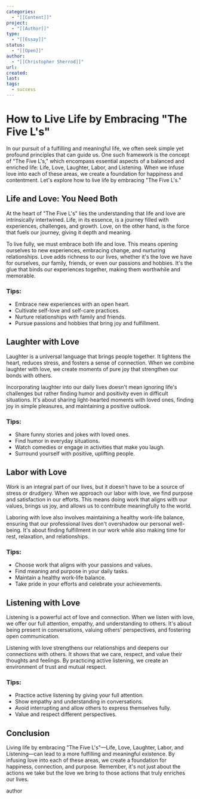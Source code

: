 ```yaml
---
categories:
  - "[[Content]]"
project:
  - "[[Author]]"
type:
  - "[[Essay]]"
status:
  - "[[Open]]"
author:
  - "[[Christopher Sherrod]]"
url: 
created:
last:
tags:
  - success
---
```

# How to Live Life by Embracing "The Five L's"

In our pursuit of a fulfilling and meaningful life, we often seek simple yet profound principles that can guide us. One such framework is the concept of "The Five L's," which encompass essential aspects of a balanced and enriched life: Life, Love, Laughter, Labor, and Listening. When we infuse love into each of these areas, we create a foundation for happiness and contentment. Let's explore how to live life by embracing "The Five L's."

## Life and Love: You Need Both

At the heart of "The Five L's" lies the understanding that life and love are intrinsically intertwined. Life, in its essence, is a journey filled with experiences, challenges, and growth. Love, on the other hand, is the force that fuels our journey, giving it depth and meaning.

To live fully, we must embrace both life and love. This means opening ourselves to new experiences, embracing change, and nurturing relationships. Love adds richness to our lives, whether it's the love we have for ourselves, our family, friends, or even our passions and hobbies. It's the glue that binds our experiences together, making them worthwhile and memorable.

### Tips:
- Embrace new experiences with an open heart.
- Cultivate self-love and self-care practices.
- Nurture relationships with family and friends.
- Pursue passions and hobbies that bring joy and fulfillment.

## Laughter with Love

Laughter is a universal language that brings people together. It lightens the heart, reduces stress, and fosters a sense of connection. When we combine laughter with love, we create moments of pure joy that strengthen our bonds with others.

Incorporating laughter into our daily lives doesn't mean ignoring life's challenges but rather finding humor and positivity even in difficult situations. It's about sharing light-hearted moments with loved ones, finding joy in simple pleasures, and maintaining a positive outlook.

### Tips:
- Share funny stories and jokes with loved ones.
- Find humor in everyday situations.
- Watch comedies or engage in activities that make you laugh.
- Surround yourself with positive, uplifting people.

## Labor with Love

Work is an integral part of our lives, but it doesn't have to be a source of stress or drudgery. When we approach our labor with love, we find purpose and satisfaction in our efforts. This means doing work that aligns with our values, brings us joy, and allows us to contribute meaningfully to the world.

Laboring with love also involves maintaining a healthy work-life balance, ensuring that our professional lives don't overshadow our personal well-being. It's about finding fulfillment in our work while also making time for rest, relaxation, and relationships.

### Tips:
- Choose work that aligns with your passions and values.
- Find meaning and purpose in your daily tasks.
- Maintain a healthy work-life balance.
- Take pride in your efforts and celebrate your achievements.

## Listening with Love

Listening is a powerful act of love and connection. When we listen with love, we offer our full attention, empathy, and understanding to others. It's about being present in conversations, valuing others' perspectives, and fostering open communication.

Listening with love strengthens our relationships and deepens our connections with others. It shows that we care, respect, and value their thoughts and feelings. By practicing active listening, we create an environment of trust and mutual respect.

### Tips:
- Practice active listening by giving your full attention.
- Show empathy and understanding in conversations.
- Avoid interrupting and allow others to express themselves fully.
- Value and respect different perspectives.

## Conclusion

Living life by embracing "The Five L's"—Life, Love, Laughter, Labor, and Listening—can lead to a more fulfilling and meaningful existence. By infusing love into each of these areas, we create a foundation for happiness, connection, and purpose. Remember, it's not just about the actions we take but the love we bring to those actions that truly enriches our lives.

author
